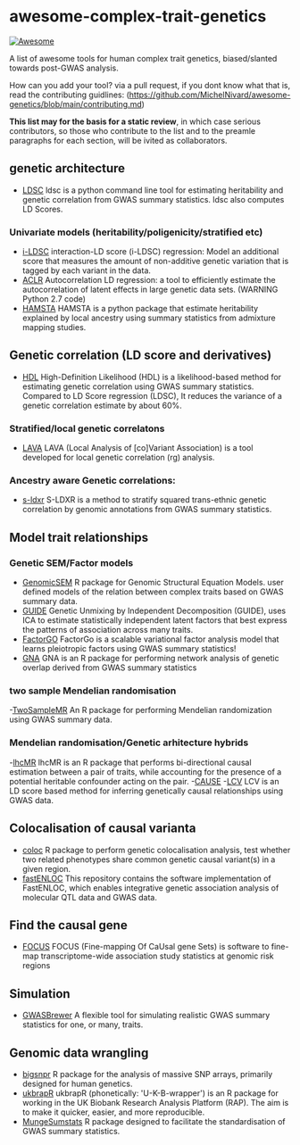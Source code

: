 # awesome-complex-trait-genetics

[![Awesome](https://awesome.re/badge.svg)](https://awesome.re)

A list of awesome tools for human complex trait genetics, biased/slanted towards post-GWAS analysis.

How can you add your tool? via a pull request, if you dont know what that is, read the contributing guidlines: (https://github.com/MichelNivard/awesome-genetics/blob/main/contributing.md)

**This list may for the basis for a static review**, in which case serious contributors, so those who contribute to the list and to the preamle paragraphs for each section, will be ivited as collaborators.


## genetic architecture

- [LDSC](https://github.com/bulik/ldsc) ldsc is a python command line tool for estimating heritability and genetic correlation from GWAS summary statistics. ldsc also computes LD Scores.
  

### Univariate models (heritability/poligenicity/stratified etc)

- [i-LDSC](https://github.com/lcrawlab/i-LDSC)   interaction-LD score (i-LDSC) regression: Model an additional score that measures the amount of non-additive genetic variation that is tagged by each variant in the data.
- [ACLR](https://github.com/arminschoech/ACLR) Autocorrelation LD regression: a tool to efficiently estimate the autocorrelation of latent effects in large genetic data sets. (WARNING Python 2.7 code)
- [HAMSTA](https://github.com/tszfungc/hamsta) HAMSTA is a python package that estimate heritability explained by local ancestry using summary statistics from admixture mapping studies.


## Genetic correlation (LD score and derivatives)


- [HDL](https://github.com/zhenin/HDL) High-Definition Likelihood (HDL) is a likelihood-based method for estimating genetic correlation using GWAS summary statistics. Compared to LD Score regression (LDSC), It reduces the variance of a genetic correlation estimate by about 60%.




### Stratified/local genetic correlatons

- [LAVA](https://github.com/josefin-werme/LAVA) LAVA (Local Analysis of [co]Variant Association) is a tool developed for local genetic correlation (rg) analysis.

### Ancestry aware Genetic correlations:

- [s-ldxr](https://github.com/huwenboshi/s-ldxr) S-LDXR is a method to stratify squared trans-ethnic genetic correlation by genomic annotations from GWAS summary statistics.

## Model trait relationships

### Genetic SEM/Factor models

- [GenomicSEM](https://github.com/GenomicSEM/GenomicSEM) R package for Genomic Structural Equation Models. user defined models of the relation between complex traits based on GWAS summary data.
- [GUIDE](https://github.com/daniel-lazarev/GUIDE) Genetic Unmixing by Independent Decomposition (GUIDE), uses ICA to estimate statistically independent latent factors that best express the patterns of association across many traits.
- [FactorGO](https://github.com/mancusolab/FactorGo) FactorGo is a scalable variational factor analysis model that learns pleiotropic factors using GWAS summary statistics!
- [GNA](https://github.com/GenomicNetworkAnalysis/GNA) GNA is an R package for performing network analysis of genetic overlap derived from GWAS summary statistics


### two sample Mendelian randomisation

-[TwoSampleMR](https://github.com/MRCIEU/TwoSampleMR) An R package for performing Mendelian randomization using GWAS summary data.

### Mendelian randomisation/Genetic arhitecture hybrids

-[lhcMR](https://github.com/LizaDarrous/lhcMR) lhcMR is an R package that performs bi-directional causal estimation between a pair of traits, while accounting for the presence of a potential heritable confounder acting on the pair.
-[CAUSE](https://github.com/jean997/cause)
-[LCV](https://github.com/lukejoconnor/LCV) LCV is an LD score based method for inferring genetically causal relationships using GWAS data.

## Colocalisation of causal varianta 

- [coloc](https://github.com/chr1swallace/coloc) R package to perform genetic colocalisation analysis, test whether two related phenotypes share common genetic causal variant(s) in a given region.
- [fastENLOC](https://github.com/xqwen/fastenloc) This repository contains the software implementation of FastENLOC, which enables integrative genetic association analysis of molecular QTL data and GWAS data.

## Find the causal gene

- [FOCUS](https://github.com/mancusolab/ma-focus) FOCUS (Fine-mapping Of CaUsal gene Sets) is software to fine-map transcriptome-wide association study statistics at genomic risk regions




##

## Simulation

- [GWASBrewer](https://github.com/jean997/GWASBrewer) A flexible tool for simulating realistic GWAS summary statistics for one, or many, traits.

## Genomic data wrangling

- [bigsnpr](https://github.com/privefl/bigsnpr) R package for the analysis of massive SNP arrays, primarily designed for human genetics.
- [ukbrapR](https://github.com/lcpilling/ukbrapR) ukbrapR (phonetically: 'U-K-B-wrapper') is an R package for working in the UK Biobank Research Analysis Platform (RAP). The aim is to make it quicker, easier, and more reproducible.
- [MungeSumstats](https://github.com/Al-Murphy/MungeSumstats) R package designed to facilitate the standardisation of GWAS summary statistics.
